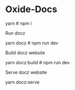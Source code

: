 # Oxide-Docs

yarn # npm i

Run docz

yarn docz # npm run dev

Build docz website

yarn docz:build # npm run dev

Serve docz website

yarn docz:serve